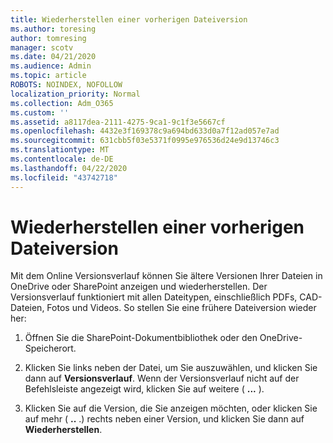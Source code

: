 ```yaml
---
title: Wiederherstellen einer vorherigen Dateiversion
ms.author: toresing
author: tomresing
manager: scotv
ms.date: 04/21/2020
ms.audience: Admin
ms.topic: article
ROBOTS: NOINDEX, NOFOLLOW
localization_priority: Normal
ms.collection: Adm_O365
ms.custom: ''
ms.assetid: a8117dea-2111-4275-9ca1-9c1f3e5667cf
ms.openlocfilehash: 4432e3f169378c9a694bd633d0a7f12ad057e7ad
ms.sourcegitcommit: 631cbb5f03e5371f0995e976536d24e9d13746c3
ms.translationtype: MT
ms.contentlocale: de-DE
ms.lasthandoff: 04/22/2020
ms.locfileid: "43742718"
---
```

# <a name="restore-a-previous-file-version"></a>Wiederherstellen einer vorherigen Dateiversion

Mit dem Online Versionsverlauf können Sie ältere Versionen Ihrer Dateien in OneDrive oder SharePoint anzeigen und wiederherstellen. Der Versionsverlauf funktioniert mit allen Dateitypen, einschließlich PDFs, CAD-Dateien, Fotos und Videos. So stellen Sie eine frühere Dateiversion wieder her:
  
1. Öffnen Sie die SharePoint-Dokumentbibliothek oder den OneDrive-Speicherort.
    
2. Klicken Sie links neben der Datei, um Sie auszuwählen, und klicken Sie dann auf **Versionsverlauf**. Wenn der Versionsverlauf nicht auf der Befehlsleiste angezeigt wird, klicken Sie auf weitere ( **...** ). 
    
3. Klicken Sie auf die Version, die Sie anzeigen möchten, oder klicken Sie auf mehr ( **..** .) rechts neben einer Version, und klicken Sie dann auf **Wiederherstellen**.
    

